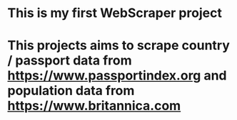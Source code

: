 # This is my first WebScraper project
# This projects aims to scrape country / passport data from https://www.passportindex.org and population data from https://www.britannica.com

